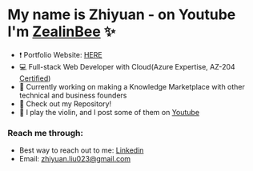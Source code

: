 # My name is Zhiyuan - on Youtube I'm [ZealinBee][website] ✨

- ❗ Portfolio Website: [HERE][project1]
- 💻 Full-stack Web Developer with Cloud(Azure Expertise, AZ-204 [Certified][az-204])
- 💪 Currently working on making a Knowledge Marketplace with other technical and business founders
- 🧮 Check out my Repository!
- 🎻 I play the violin, and I post some of them on [Youtube][website]

### Reach me through:
- Best way to reach out to me: [Linkedin][linkedin]
- Email: zhiyuan.liu023@gmail.com
<br />

[website]: https://youtube.com/zealinbee
[project1]: https://zealinbee.github.io/portfolio-v1/
[project2]: https://zealinbee.github.io/country-data-react-front-end-mentor
[project3]: https://downfall.netlify.app/
[project4]: https://integrify-library.netlify.app/
[project5]: https://spent-money-monthly-tracker-production.up.railway.app/
[delta]: https://twitter.com/delta_downfall_
[current-project]: https://github.com/ZealinBee/Kanban-API
[project6]: https://zhiyuan-shop.netlify.app/
[api]: https://fakeapi.platzi.com/
[linkedin]: https://www.linkedin.com/in/zhiyuan-liu-profile/
[az-204]: https://learn.microsoft.com/api/credentials/share/en-us/ZhiyuanLiu-6302/A1D1717EDA4C4A89?sharingId=A6B474CB9A5290F9
[other]: https://youtube.com
